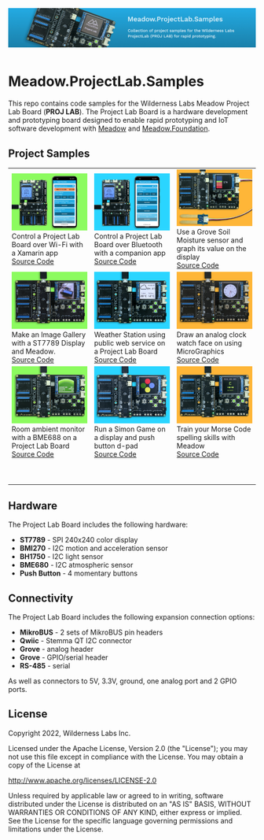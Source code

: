 <img src="Design/banner.jpg" style="margin-bottom:10px" />

# Meadow.ProjectLab.Samples

This repo contains code samples for the Wilderness Labs Meadow Project Lab Board (**PROJ LAB**). The Project Lab Board is a hardware development and prototyping board designed to enable rapid prototyping and IoT software development with [Meadow](http://developer.wildernesslabs.co/Meadow/) and [Meadow.Foundation](http://developer.wildernesslabs.co/Meadow/Meadow.Foundation/).

## Project Samples

<table>
    <tr>
        <td>
            <img src="Design/maple.png"/><br/>
            Control a Project Lab Board over Wi-Fi with a Xamarin app</br>
            <a href="Source/Connectivity/">Source Code</a>
        </td>
        <td>
            <img src="Design/bluetooth.png"/><br/>
            Control a Project Lab Board over Bluetooth with a companion app<br/>
            <a href="Source/Connectivity/">Source Code</a>
        </td>
        <td>
            <img src="Design/MoistureMeter.png"/><br/>
            Use a Grove Soil Moisture sensor and graph its value on the display<br/>
            <a href="Source/MoistureMeter/">Source Code</a>
        </td>
    </tr>
    <tr>
        <td>
            <img src="Design/GalleryViewer.png"/><br/>
            Make an Image Gallery with a ST7789 Display and Meadow.<br/>
            <a href="Source/GalleryViewer/">Source Code</a>
        </td>
        <td>
            <img src="Design/WifiWeather.png"/><br/>
            Weather Station using public web service on a Project Lab Board<br/>
            <a href="Source/WifiWeather/">Source Code</a>
        </td>
        <td>
            <img src="Design/MeadowClockGraphics.png"/><br/>
            Draw an analog clock watch face on using MicroGraphics<br/>
            <a href="Source/AnalogClockFace/">Source Code</a>
        </td>
    </tr>
    <tr>
        <td>
            <img src="Design/TemperatureMonitor.png"/><br/>
            Room ambient monitor with a BME688 on a Project Lab Board<br/>
            <a href="Source/TemperatureMonitor/">Source Code</a>
        </td>
        <td>
            <img src="Design/Simon.png"/><br/>
            Run a Simon Game on a display and push button d-pad</br>
            <a href="Source/Simon/">Source Code</a>
        </td>
        <td>
            <img src="Design/MorseCodeTrainer.png"/><br/>
            Train your Morse Code spelling skills with Meadow<br/>
            <a href="Source/MorseCodeTrainer/">Source Code</a>
        </td>
    </tr>
    <tr>
        <td>
            <p>&nbsp;&nbsp;&nbsp;&nbsp;&nbsp;&nbsp;&nbsp;&nbsp;&nbsp;&nbsp;&nbsp;&nbsp;&nbsp;&nbsp;&nbsp;&nbsp;&nbsp;&nbsp;&nbsp;&nbsp;&nbsp;&nbsp;&nbsp;&nbsp;&nbsp;&nbsp;&nbsp;&nbsp;&nbsp;&nbsp;&nbsp;&nbsp;</p>
        </td>
        <td>
            <p>&nbsp;&nbsp;&nbsp;&nbsp;&nbsp;&nbsp;&nbsp;&nbsp;&nbsp;&nbsp;&nbsp;&nbsp;&nbsp;&nbsp;&nbsp;&nbsp;&nbsp;&nbsp;&nbsp;&nbsp;&nbsp;&nbsp;&nbsp;&nbsp;&nbsp;&nbsp;&nbsp;&nbsp;&nbsp;&nbsp;&nbsp;&nbsp;</p>
        </td>
        <td>
            <p>&nbsp;&nbsp;&nbsp;&nbsp;&nbsp;&nbsp;&nbsp;&nbsp;&nbsp;&nbsp;&nbsp;&nbsp;&nbsp;&nbsp;&nbsp;&nbsp;&nbsp;&nbsp;&nbsp;&nbsp;&nbsp;&nbsp;&nbsp;&nbsp;&nbsp;&nbsp;&nbsp;&nbsp;&nbsp;&nbsp;&nbsp;&nbsp;</p>
        </td>
    </tr>
</table>

## Hardware

The Project Lab Board includes the following hardware:
* **ST7789** - SPI 240x240 color display
* **BMI270** - I2C motion and acceleration sensor
* **BH1750** - I2C light sensor
* **BME680** - I2C atmospheric sensor
* **Push Button** - 4 momentary buttons

## Connectivity

The Project Lab Board includes the following expansion connection options:
* **MikroBUS** - 2 sets of MikroBUS pin headers
* **Qwiic** - Stemma QT I2C connector
* **Grove** - analog header
* **Grove** - GPIO/serial header
* **RS-485** - serial 

As well as connectors to 5V, 3.3V, ground, one analog port and 2 GPIO ports.

## License
Copyright 2022, Wilderness Labs Inc.

Licensed under the Apache License, Version 2.0 (the "License");
you may not use this file except in compliance with the License.
You may obtain a copy of the License at

  http://www.apache.org/licenses/LICENSE-2.0

Unless required by applicable law or agreed to in writing, software
distributed under the License is distributed on an "AS IS" BASIS,
WITHOUT WARRANTIES OR CONDITIONS OF ANY KIND, either express or implied.
See the License for the specific language governing permissions and
limitations under the License.
